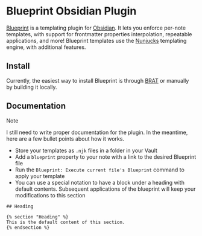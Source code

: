 # Blueprint Obsidian Plugin

[Blueprint][blueprint] is a templating plugin for [Obsidian][obsidian].
It lets you enforce per-note templates, with support for frontmatter properties interpolation, repeatable applications, and more!
Blueprint templates use the [Nunjucks][nunjucks] templating engine, with additional features.

## Install

Currently, the easiest way to install Blueprint is through [BRAT][brat] or manually by building it locally.

## Documentation

> [!NOTE]
> I still need to write proper documentation for the plugin.
> In the meantime, here are a few bullet points about how it works.

- Store your templates as `.njk` files in a folder in your Vault
- Add a `blueprint` property to your note with a link to the desired Blueprint file
- Run the `Blueprint: Execute current file's Blueprint` command to apply your template
- You can use a special notation to have a block under a heading with default contents.
  Subsequent applications of the blueprint will keep your modifications to this section

```jinja2
## Heading

{% section "Heading" %}
This is the default content of this section.
{% endsection %}
```

[blueprint]: https://github.com/madx/blueprint-obsidian-plugin
[obsidian]: https://obsidian.md/
[nunjucks]: https://mozilla.github.io/nunjucks/
[brat]: https://github.com/TfTHacker/obsidian42-brat
